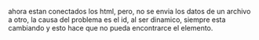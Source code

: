 ahora estan conectados los html, pero, no se envia los datos de un archivo a otro, la causa del problema es el id, al ser dinamico, siempre esta cambiando y esto hace que no pueda encontrarce el elemento.
